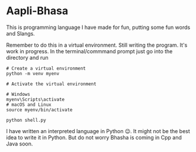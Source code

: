 # Aapli-Bhasa
This is programming language I have made for fun, putting some fun words and Slangs.

Remember to do this in a virtual environment. Still writing the program. It's work in progress.
In the terminal/commmand prompt just go into the directory and run
```
# Create a virtual environment 
python -m venv myenv

# Activate the virtual environment

# Windows
myenv\Scripts\activate
# macOS and Linux
source myenv/bin/activate
```


```
python shell.py
```

I have written an interpreted language in Python 😉. It might not be the best idea to write it in Python.
But do not worry Bhasha is coming in Cpp and Java soon.
